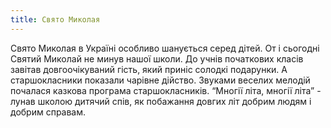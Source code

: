 ```yaml
---
title: Свято Миколая
---
```


Свято Миколая в Україні особливо шанується серед дітей. От і сьогодні Святий Миколай не минув нашої школи. До учнів початкових класів завітав довгоочікуваний гість, який приніс солодкі подарунки. А старшокласники показали чарівне дійство. Звуками веселих мелодій почалася казкова програма старшокласників. “Многії літа, многії літа” - лунав школою дитячий спів, як побажання довгих літ добрим людям і добрим справам.

<slideshow id="_/72157646829625413" />
